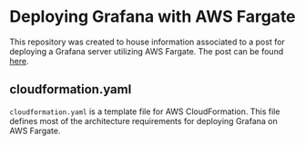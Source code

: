 # Deploying Grafana with AWS Fargate
This repository was created to house information associated to a post for deploying a Grafana server utilizing AWS Fargate. The post can be found [here](https://medium.com/@panderson.dev/deploying-grafana-with-aws-fargate-f6061cc5e61d).

## cloudformation.yaml
```cloudformation.yaml``` is a template file for AWS CloudFormation. This file defines most of the architecture requirements for deploying Grafana on AWS Fargate.

